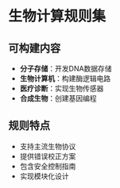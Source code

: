 # 生物计算规则集

## 可构建内容

* **分子存储**：开发DNA数据存储
* **生物计算机**：构建酶逻辑电路
* **医疗诊断**：实现生物传感器
* **合成生物**：创建基因编程

## 规则特点

- 支持主流生物协议
- 提供错误校正方案
- 包含安全控制指南
- 实现模块化设计
